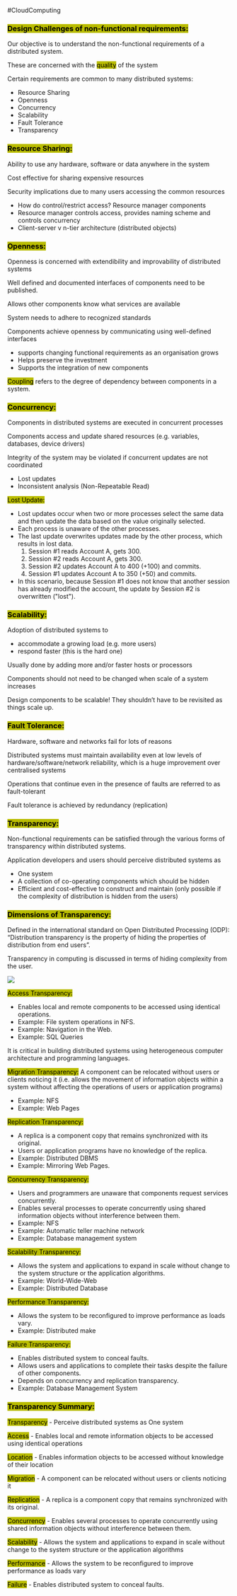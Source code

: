 #CloudComputing
### <mark style="background: #BABD00;">Design Challenges of non-functional requirements:</mark>

Our objective is to understand the non-functional requirements of a distributed system.  

These are concerned with the <mark style="background: #BABD00;">quality</mark> of the system  

Certain requirements are common to many distributed systems:  
- Resource Sharing  
- Openness  
- Concurrency  
- Scalability  
- Fault Tolerance  
- Transparency

### <mark style="background: #BABD00;">Resource Sharing:</mark>

Ability to use any hardware, software or data anywhere in the system  

Cost effective for sharing expensive resources  

Security implications due to many users accessing the common resources  
- How do control/restrict access? Resource manager components  
- Resource manager controls access, provides naming scheme and controls concurrency  
- Client-server v n-tier architecture (distributed objects)

### <mark style="background: #BABD00;">Openness:</mark>

Openness is concerned with extendibility and improvability of distributed systems  

Well defined and documented interfaces of components need to be published. 

Allows other components know what services are available  

System needs to adhere to recognized standards  

Components achieve openness by communicating using well-defined interfaces  
- supports changing functional requirements as an organisation grows  
- Helps preserve the investment  
- Supports the integration of new components

<mark style="background: #BABD00;">Coupling</mark> refers to the degree of dependency between components in a system.

### <mark style="background: #BABD00;">Concurrency:</mark>

Components in distributed systems are executed in concurrent processes  

Components access and update shared resources (e.g. variables, databases, device drivers)  

Integrity of the system may be violated if concurrent updates are not coordinated  
- Lost updates  
- Inconsistent analysis (Non-Repeatable Read)

<mark style="background: #BABD00;">Lost Update:</mark>
- Lost updates occur when two or more processes select the same data and then update the data based on the value originally selected.  
- Each process is unaware of the other processes.  
- The last update overwrites updates made by the other process, which results in lost data.  
	1. Session #1 reads Account A, gets 300.  
	2. Session #2 reads Account A, gets 300.  
	3. Session #2 updates Account A to 400 (+100) and commits.  
	4. Session #1 updates Account A to 350 (+50) and commits.  
- In this scenario, because Session #1 does not know that another session has already modified the account, the update by Session #2 is overwritten ("lost").

### <mark style="background: #BABD00;">Scalability:</mark>

Adoption of distributed systems to  
- accommodate a growing load (e.g. more users)  
- respond faster (this is the hard one)  

Usually done by adding more and/or faster hosts or processors  

Components should not need to be changed when scale of a system increases  

Design components to be scalable! They shouldn’t have to be revisited as things scale up.

### <mark style="background: #BABD00;">Fault Tolerance:</mark>

Hardware, software and networks fail for lots of reasons  

Distributed systems must maintain availability even at low levels of hardware/software/network reliability, which is a huge improvement over centralised systems  

Operations that continue even in the presence of faults are referred to as fault-tolerant  

Fault tolerance is achieved by redundancy (replication)

### <mark style="background: #BABD00;">Transparency:</mark>

Non-functional requirements can be satisfied through the various forms of transparency within distributed systems.  

Application developers and users should perceive distributed systems as  
- One system  
- A collection of co-operating components which should be hidden  
- Efficient and cost-effective to construct and maintain (only possible if the complexity of distribution is hidden from the users)

### <mark style="background: #BABD00;">Dimensions of Transparency:</mark>

Defined in the international standard on Open Distributed Processing (ODP):  
“Distribution transparency is the property of hiding the properties  of distribution from end users”.

Transparency in computing is discussed in terms of hiding complexity from the user.

![](https://i.imgur.com/kanUCML.png)

<mark style="background: #BABD00;">Access Transparency:</mark>
- Enables local and remote components to be accessed using identical operations.  
- Example: File system operations in NFS.  
- Example: Navigation in the Web.  
- Example: SQL Queries  

It is critical in building distributed systems using heterogeneous computer architecture and programming languages.

<mark style="background: #BABD00;">Migration Transparency:</mark>
A component can be relocated without users or clients noticing it (i.e. allows the movement of information objects within a system without affecting the operations of users or application programs)  
- Example: NFS  
- Example: Web Pages

<mark style="background: #BABD00;">Replication Transparency:</mark>
- A replica is a component copy that remains synchronized with its original.  
- Users or application programs have no knowledge of the replica.  
- Example: Distributed DBMS  
- Example: Mirroring Web Pages.

<mark style="background: #BABD00;">Concurrency Transparency:</mark>
- Users and programmers are unaware that components request services concurrently.  
- Enables several processes to operate concurrently using shared information objects without interference between them.  
- Example: NFS  
- Example: Automatic teller machine network  
- Example: Database management system

<mark style="background: #BABD00;">Scalability Transparency:</mark>
- Allows the system and applications to expand in scale without change to the system structure or the application algorithms.  
- Example: World-Wide-Web  
- Example: Distributed Database

<mark style="background: #BABD00;">Performance Transparency:</mark>
- Allows the system to be reconfigured to improve performance as loads vary.  
- Example: Distributed make

<mark style="background: #BABD00;">Failure Transparency:</mark>
- Enables distributed system to conceal faults.  
- Allows users and applications to complete their tasks despite the failure of other components.  
- Depends on concurrency and replication transparency.  
- Example: Database Management System

### <mark style="background: #BABD00;">Transparency Summary:</mark>

<mark style="background: #BABD00;">Transparency</mark> - Perceive distributed systems as One system  

<mark style="background: #BABD00;">Access</mark> - Enables local and remote information objects to be accessed using identical operations  

<mark style="background: #BABD00;">Location</mark> - Enables information objects to be accessed without knowledge of their location  

<mark style="background: #BABD00;">Migration</mark> - A component can be relocated without users or clients noticing it  

<mark style="background: #BABD00;">Replication</mark> - A replica is a component copy that remains synchronized with its original.  

<mark style="background: #BABD00;">Concurrency</mark> - Enables several processes to operate concurrently using shared information objects without interference between them.  

<mark style="background: #BABD00;">Scalability</mark> - Allows the system and applications to expand in scale without change to the system structure or the application algorithms  

<mark style="background: #BABD00;">Performance</mark> - Allows the system to be reconfigured to improve performance as loads vary  

<mark style="background: #BABD00;">Failure</mark> - Enables distributed system to conceal faults.